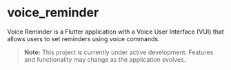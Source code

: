 # voice_reminder

Voice Reminder is a Flutter application with a Voice User Interface (VUI) that allows users to set reminders using voice commands.

> **Note:** This project is currently under active development. Features and functionality may change as the application evolves.
